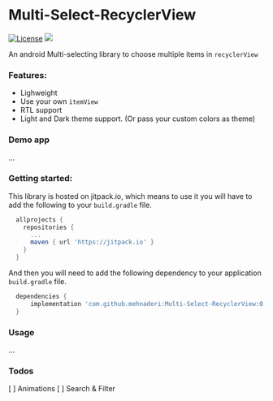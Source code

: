 
# Multi-Select-RecyclerView


[![License](http://img.shields.io/badge/license-MIT-green.svg?style=flat)]()
[![](https://jitpack.io/v/mehnaderi/Multi-Select-RecyclerView.svg)](https://jitpack.io/#mehnaderi/Multi-Select-RecyclerView)

An android Multi-selecting library to choose multiple items in `recyclerView`

### Features:

- Lighweight
- Use your own `itemView`
- RTL support
- Light and Dark theme support. (Or pass your custom colors as theme)

### Demo app

...
				

### Getting started:

This library is hosted on jitpack.io, which means to use it you will have to add the following to your `build.gradle` file.

  ```gradle
    allprojects {
      repositories {
        ...
        maven { url 'https://jitpack.io' }
      }
    }
  ```

And then you will need to add the following dependency to your application `build.gradle` file.

```gradle
  dependencies {
      implementation 'com.github.mehnaderi:Multi-Select-RecyclerView:0.1.0'
  }
```
	
### Usage

...

### Todos

[ ] Animations
[ ] Search & Filter
